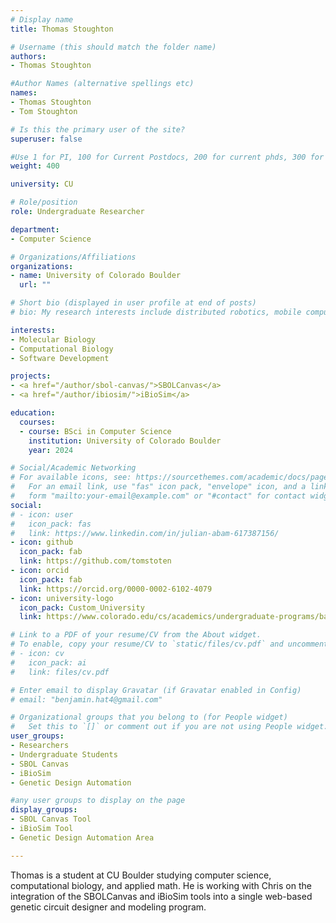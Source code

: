 ```yaml
---
# Display name
title: Thomas Stoughton

# Username (this should match the folder name)
authors:
- Thomas Stoughton

#Author Names (alternative spellings etc)
names:
- Thomas Stoughton
- Tom Stoughton

# Is this the primary user of the site?
superuser: false

#Use 1 for PI, 100 for Current Postdocs, 200 for current phds, 300 for current masters, 400 for current undergrads, 800 for alum postdocs, 810 for alum phds, 820 for alum masters, and 830 for alum undergrads, 900 for tools, 1000 for projects
weight: 400

university: CU

# Role/position
role: Undergraduate Researcher

department:
- Computer Science

# Organizations/Affiliations
organizations:
- name: University of Colorado Boulder
  url: ""

# Short bio (displayed in user profile at end of posts)
# bio: My research interests include distributed robotics, mobile computing and programmable matter.

interests:
- Molecular Biology
- Computational Biology
- Software Development

projects:
- <a href="/author/sbol-canvas/">SBOLCanvas</a>
- <a href="/author/ibiosim/">iBioSim</a>

education:
  courses:
  - course: BSci in Computer Science
    institution: University of Colorado Boulder
    year: 2024

# Social/Academic Networking
# For available icons, see: https://sourcethemes.com/academic/docs/page-builder/#icons
#   For an email link, use "fas" icon pack, "envelope" icon, and a link in the
#   form "mailto:your-email@example.com" or "#contact" for contact widget.
social:
# - icon: user
#   icon_pack: fas
#   link: https://www.linkedin.com/in/julian-abam-617387156/
- icon: github
  icon_pack: fab
  link: https://github.com/tomstoten
- icon: orcid
  icon_pack: fab
  link: https://orcid.org/0000-0002-6102-4079
- icon: university-logo
  icon_pack: Custom_University
  link: https://www.colorado.edu/cs/academics/undergraduate-programs/bachelor-science/bachelor-science-degree-requirements

# Link to a PDF of your resume/CV from the About widget.
# To enable, copy your resume/CV to `static/files/cv.pdf` and uncomment the lines below.
# - icon: cv
#   icon_pack: ai
#   link: files/cv.pdf

# Enter email to display Gravatar (if Gravatar enabled in Config)
# email: "benjamin.hat4@gmail.com"

# Organizational groups that you belong to (for People widget)
#   Set this to `[]` or comment out if you are not using People widget.
user_groups:
- Researchers
- Undergraduate Students
- SBOL Canvas
- iBioSim
- Genetic Design Automation

#any user groups to display on the page
display_groups:
- SBOL Canvas Tool
- iBioSim Tool
- Genetic Design Automation Area

---
```

Thomas is a student at CU Boulder studying computer science, computational biology, and applied math. He is working with Chris on the integration of the SBOLCanvas and iBioSim tools into a single web-based genetic circuit designer and modeling program.